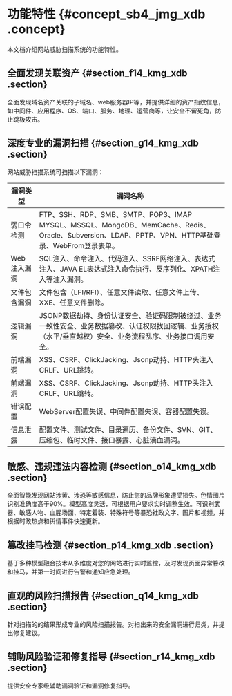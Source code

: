 # 功能特性 {#concept_sb4_jmg_xdb .concept}

本文档介绍网站威胁扫描系统的功能特性。

## 全面发现关联资产 {#section_f14_kmg_xdb .section}

全面发现域名资产关联的子域名、web服务器IP等，并提供详细的资产指纹信息，如中间件、应用程序、OS、端口、服务、地理、运营商等，让安全不留死角，防止跳板攻击。

## 深度专业的漏洞扫描 {#section_g14_kmg_xdb .section}

网站威胁扫描系统可扫描以下漏洞：

|漏洞类型|漏洞名称|
|----|----|
|弱口令检测|FTP、SSH、RDP、SMB、SMTP、POP3、IMAP MYSQL、MSSQL、MongoDB、MemCache、Redis、Oracle、Subversion、LDAP、PPTP、VPN、HTTP基础登录、WebFrom登录表单。|
|Web注入漏洞|SQL注入、命令注入、代码注入、SSRF网络注入、表达式注入、JAVA EL表达式注入命令执行、反序列化、XPATH注入等注入漏洞。|
|文件包含漏洞|文件包含（LFI/RFI）、任意文件读取、任意文件上传、XXE、任意文件删除。|
|逻辑漏洞|JSONP数据劫持、身份认证安全、验证码限制被绕过、业务一致性安全、业务数据篡改、认证权限找回逻辑、业务授权（水平/垂直越权）安全、业务流程乱序、业务接口调用安全。|
|前端漏洞|XSS、CSRF、ClickJacking、Jsonp劫持、HTTP头注入CRLF、URL跳转。|
|前端漏洞|XSS、CSRF、ClickJacking、Jsonp劫持、HTTP头注入CRLF、URL跳转。|
|错误配置|WebServer配置失误、中间件配置失误、容器配置失误。|
|信息泄露|配置文件、测试文件、目录遍历、备份文件、SVN、GIT、压缩包、临时文件、接口暴露、心脏滴血漏洞。|

## 敏感、违规违法内容检测 {#section_o14_kmg_xdb .section}

全面智能发现网站涉黄、涉恐等敏感信息，防止您的品牌形象遭受损失。色情图片识别准确度高于90%。模型高度灵活，可根据用户要求实时调整生效。可识别武器、敏感人物、血腥场面、特定着装、特殊符号等暴恐社政文字、图片和视频，并根据时政热点和舆情事件快速更新。

## 篡改挂马检测 {#section_p14_kmg_xdb .section}

基于多种模型融合技术从多维度对您的网站进行实时监控，及时发现页面异常篡改和挂马，并第一时间进行告警和通知应急处理。

## 直观的风险扫描报告 {#section_q14_kmg_xdb .section}

针对扫描的的结果形成专业的风险扫描报告。对扫出来的安全漏洞进行归类，并提出修复建议。

## 辅助风险验证和修复指导 {#section_r14_kmg_xdb .section}

提供安全专家级辅助漏洞验证和漏洞修复指导。


